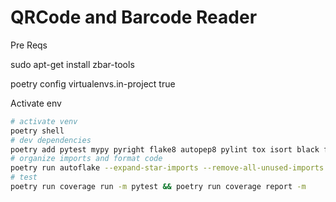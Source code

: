 # QRCode and Barcode Reader

Pre Reqs

sudo apt-get install zbar-tools

poetry config virtualenvs.in-project true

Activate env

```sh
# activate venv
poetry shell
# dev dependencies
poetry add pytest mypy pyright flake8 autopep8 pylint tox isort black flake8-bandit flake8-docstrings flake8-bugbear jupyter autoflake  --group dev
# organize imports and format code
poetry run autoflake --expand-star-imports --remove-all-unused-imports --remove-duplicate-keys --remove-unused-variables --recursive --in-place .  && poetry run isort . && poetry run black .
# test
poetry run coverage run -m pytest && poetry run coverage report -m






```
